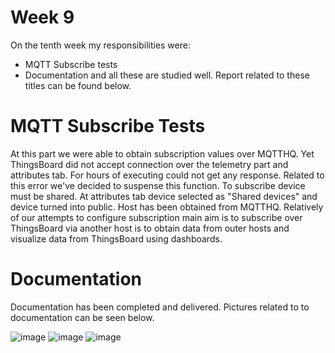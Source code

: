 # Week 9

On the tenth week my responsibilities were:
- MQTT Subscribe tests
- Documentation
and all these are studied well. Report related to these titles can be found below.


# MQTT Subscribe Tests
At this part we were able to obtain subscription values over MQTTHQ. Yet ThingsBoard did not accept connection over the telemetry part and attributes tab. 
For hours of executing could not get any response. Related to this error we've decided to suspense this function. To subscribe device must be shared. At attributes tab device selected as "Shared devices" and device turned into public.
Host has been obtained from MQTTHQ. Relatively of our attempts to configure subscription main aim is to subscribe over ThingsBoard via another host is to obtain data from outer hosts and visualize data from ThingsBoard using dashboards. 




# Documentation
Documentation has been completed and delivered. Pictures related to to documentation can be seen below.

![image](https://github.com/mnyilmaz/Embedded-Linux/assets/68549106/9c0a4c8b-67e3-407a-ac41-ddf01fbc1a7d)
![image](https://github.com/mnyilmaz/Embedded-Linux/assets/68549106/60db833f-4f1a-4943-8e29-ce686443f385)
![image](https://github.com/mnyilmaz/Embedded-Linux/assets/68549106/0b9fdd6d-9eb7-4137-b0ad-db3bb5e4880d)
